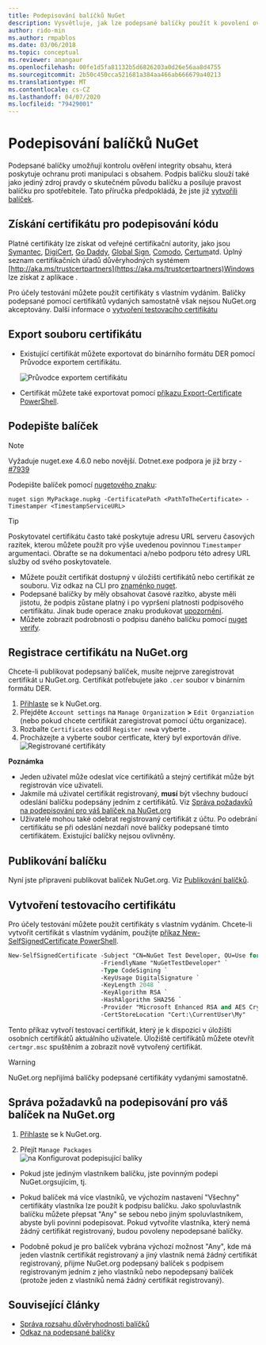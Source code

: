```yaml
---
title: Podepisování balíčků NuGet
description: Vysvětluje, jak lze podepsané balíčky použít k povolení ověření integrity obsahu.
author: rido-min
ms.author: rmpablos
ms.date: 03/06/2018
ms.topic: conceptual
ms.reviewer: anangaur
ms.openlocfilehash: 00fe1d5fa81132b5d6826203a0d26e56aa8d4755
ms.sourcegitcommit: 2b50c450cca521681a384aa466ab666679a40213
ms.translationtype: MT
ms.contentlocale: cs-CZ
ms.lasthandoff: 04/07/2020
ms.locfileid: "79429001"
---
```

# <a name="signing-nuget-packages"></a>Podepisování balíčků NuGet

Podepsané balíčky umožňují kontrolu ověření integrity obsahu, která poskytuje ochranu proti manipulaci s obsahem. Podpis balíčku slouží také jako jediný zdroj pravdy o skutečném původu balíčku a posiluje pravost balíčku pro spotřebitele. Tato příručka předpokládá, že jste již [vytvořili balíček](creating-a-package.md).

## <a name="get-a-code-signing-certificate"></a>Získání certifikátu pro podepisování kódu

Platné certifikáty lze získat od veřejné certifikační autority, jako jsou [Symantec](https://trustcenter.websecurity.symantec.com/process/trust/productOptions?productType=SoftwareValidationClass3), [DigiCert](https://www.digicert.com/code-signing/), [Go Daddy](https://www.godaddy.com/web-security/code-signing-certificate), [Global Sign](https://www.globalsign.com/en/code-signing-certificate/), [Comodo](https://www.comodo.com/e-commerce/code-signing/code-signing-certificate.php), [Certum](https://www.certum.eu/certum/cert,offer_en_open_source_cs.xml)atd. Úplný seznam certifikačních úřadů důvěryhodných systémem [http://aka.ms/trustcertpartners](https://aka.ms/trustcertpartners)Windows lze získat z aplikace .

Pro účely testování můžete použít certifikáty s vlastním vydáním. Balíčky podepsané pomocí certifikátů vydaných samostatně však nejsou NuGet.org akceptovány. Další informace o [vytvoření testovacího certifikátu](#create-a-test-certificate)

## <a name="export-the-certificate-file"></a>Export souboru certifikátu

* Existující certifikát můžete exportovat do binárního formátu DER pomocí Průvodce exportem certifikátu.

  ![Průvodce exportem certifikátu](../reference/media/CertificateExportWizard.png)

* Certifikát můžete také exportovat pomocí [příkazu Export-Certificate PowerShell](/powershell/module/pkiclient/export-certificate).

## <a name="sign-the-package"></a>Podepište balíček

> [!note]
> Vyžaduje nuget.exe 4.6.0 nebo novější. Dotnet.exe podpora je již brzy - [#7939](https://github.com/NuGet/Home/issues/7939)

Podepište balíček pomocí [nugetového znaku](../reference/cli-reference/cli-ref-sign.md):

```cli
nuget sign MyPackage.nupkg -CertificatePath <PathToTheCertificate> -Timestamper <TimestampServiceURL>
```

> [!Tip]
> Poskytovatel certifikátu často také poskytuje adresu URL serveru časových razítek, kterou můžete použít pro výše uvedenou povinnou `Timestamper` argumentaci. Obraťte se na dokumentaci a/nebo podporu této adresy URL služby od svého poskytovatele.

* Můžete použít certifikát dostupný v úložišti certifikátů nebo certifikát ze souboru. Viz odkaz na CLI pro [znaménko nuget](../reference/cli-reference/cli-ref-sign.md).
* Podepsané balíčky by měly obsahovat časové razítko, abyste měli jistotu, že podpis zůstane platný i po vypršení platnosti podpisového certifikátu. Jinak bude operace znaku produkovat [upozornění](../reference/errors-and-warnings/NU3002.md).
* Můžete zobrazit podrobnosti o podpisu daného balíčku pomocí [nuget verify](../reference/cli-reference/cli-ref-verify.md).

## <a name="register-the-certificate-on-nugetorg"></a>Registrace certifikátu na NuGet.org

Chcete-li publikovat podepsaný balíček, musíte nejprve zaregistrovat certifikát u NuGet.org. Certifikát potřebujete jako `.cer` soubor v binárním formátu DER.

1. [Přihlaste](https://www.nuget.org/users/account/LogOn?returnUrl=%2F) se k NuGet.org.
1. Přejděte `Account settings` na `Manage Organization` **>** `Edit Organziation` (nebo pokud chcete certifikát zaregistrovat pomocí účtu organizace).
1. Rozbalte `Certificates` oddíl `Register new`a vyberte .
1. Procházejte a vyberte soubor certficate, který byl exportován dříve.
  ![Registrované certifikáty](../reference/media/registered-certs.png)

**Poznámka**
* Jeden uživatel může odeslat více certifikátů a stejný certifikát může být registrován více uživateli.
* Jakmile má uživatel certifikát registrovaný, **musí** být všechny budoucí odeslání balíčku podepsány jedním z certifikátů. Viz [Správa požadavků na podepisování pro váš balíček na NuGet.org](#manage-signing-requirements-for-your-package-on-nugetorg)
* Uživatelé mohou také odebrat registrovaný certifikát z účtu. Po odebrání certifikátu se při odeslání nezdaří nové balíčky podepsané tímto certifikátem. Existující balíčky nejsou ovlivněny.

## <a name="publish-the-package"></a>Publikování balíčku

Nyní jste připraveni publikovat balíček NuGet.org. Viz [Publikování balíčků](../nuget-org/Publish-a-package.md).

## <a name="create-a-test-certificate"></a>Vytvoření testovacího certifikátu

Pro účely testování můžete použít certifikáty s vlastním vydáním. Chcete-li vytvořit certifikát s vlastním vydáním, použijte [příkaz New-SelfSignedCertificate PowerShell](/powershell/module/pkiclient/new-selfsignedcertificate).

```ps
New-SelfSignedCertificate -Subject "CN=NuGet Test Developer, OU=Use for testing purposes ONLY" `
                          -FriendlyName "NuGetTestDeveloper" `
                          -Type CodeSigning `
                          -KeyUsage DigitalSignature `
                          -KeyLength 2048 `
                          -KeyAlgorithm RSA `
                          -HashAlgorithm SHA256 `
                          -Provider "Microsoft Enhanced RSA and AES Cryptographic Provider" `
                          -CertStoreLocation "Cert:\CurrentUser\My" 
```

Tento příkaz vytvoří testovací certifikát, který je k dispozici v úložišti osobních certifikátů aktuálního uživatele. Úložiště certifikátů můžete otevřít `certmgr.msc` spuštěním a zobrazit nově vytvořený certifikát.

> [!Warning]
> NuGet.org nepřijímá balíčky podepsané certifikáty vydanými samostatně.

## <a name="manage-signing-requirements-for-your-package-on-nugetorg"></a>Správa požadavků na podepisování pro váš balíček na NuGet.org
1. [Přihlaste](https://www.nuget.org/users/account/LogOn?returnUrl=%2F) se k NuGet.org.

1. Přejít `Manage Packages`  
    ![na Konfigurovat podepisující balíky](../reference/media/configure-package-signers.png)

* Pokud jste jediným vlastníkem balíčku, jste povinným podepi NuGet.orgsujícím, tj.

* Pokud balíček má více vlastníků, ve výchozím nastavení "Všechny" certifikáty vlastníka lze použít k podpisu balíčku. Jako spoluvlastník balíčku můžete přepsat "Any" se sebou nebo jiným spoluvlastníkem, abyste byli povinni podepisovat. Pokud vytvoříte vlastníka, který nemá žádný certifikát registrovaný, budou povoleny nepodepsané balíčky. 

* Podobně pokud je pro balíček vybrána výchozí možnost "Any", kde má jeden vlastník certifikát registrovaný a jiný vlastník nemá žádný certifikát registrovaný, přijme NuGet.org podepsaný balíček s podpisem registrovaným jedním z jeho vlastníků nebo nepodepsaný balíček (protože jeden z vlastníků nemá žádný certifikát registrovaný).

## <a name="related-articles"></a>Související články

- [Správa rozsahu důvěryhodnosti balíčků](../consume-packages/installing-signed-packages.md)
- [Odkaz na podepsané balíčky](../reference/Signed-Packages-Reference.md)

